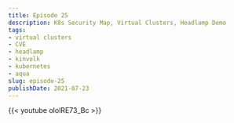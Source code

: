 ```yaml
---
title: Episode 25 
description: K8s Security Map, Virtual Clusters, Headlamp Demo
tags:
- virtual clusters
- CVE
- headlamp
- kinvolk
- kubernetes
- aqua
slug: episode-25
publishDate: 2021-07-23
---
```

{{< youtube oIolRE73_Bc >}}

